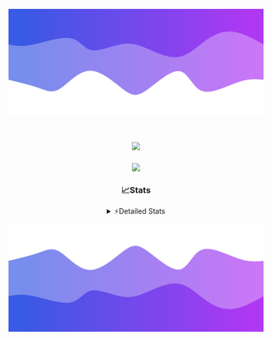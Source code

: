 ![Header](./header.png)
<div align="center">

<h1 align="center">
  <a href="https://git.io/typing-svg">
    <img src="https://readme-typing-svg.herokuapp.com/?lines=Hello,+There!+%F0%9F%91%8B;This+is+chicho.;Owner+on+Ocean;&center=true&size=25">
  </a>
</h1>
  
<p align="center">
  <img src="https://lanyard.cnrad.dev/api/852683595378196480" />
</p>

### 📈Stats
<details>
    <summary> ⚡Detailed Stats</summary>
    <br/>

<!--START_SECTION:waka-->
![Code Time](http://img.shields.io/badge/Code%20Time-590%20hrs%204%20mins-blue)

![Profile Views](http://img.shields.io/badge/Profile%20Views-4-blue)

**🐱 My GitHub Data** 

> 📦 44.0 kB Used in GitHub's Storage 
 > 
> 🏆 54 Contributions in the Year 2023
 > 
> 🚫 Not Opted to Hire
 > 
> 📜 13 Public Repositories 
 > 
> 🔑 7 Private Repositories 
 > 
**I'm a Night 🦉** 

```text
🌞 Morning                17 commits          █░░░░░░░░░░░░░░░░░░░░░░░░   04.79 % 
🌆 Daytime                40 commits          ███░░░░░░░░░░░░░░░░░░░░░░   11.27 % 
🌃 Evening                155 commits         ███████████░░░░░░░░░░░░░░   43.66 % 
🌙 Night                  143 commits         ██████████░░░░░░░░░░░░░░░   40.28 % 
```
📅 **I'm Most Productive on Tuesday** 

```text
Monday                   19 commits          █░░░░░░░░░░░░░░░░░░░░░░░░   05.35 % 
Tuesday                  102 commits         ███████░░░░░░░░░░░░░░░░░░   28.73 % 
Wednesday                63 commits          ████░░░░░░░░░░░░░░░░░░░░░   17.75 % 
Thursday                 48 commits          ███░░░░░░░░░░░░░░░░░░░░░░   13.52 % 
Friday                   41 commits          ███░░░░░░░░░░░░░░░░░░░░░░   11.55 % 
Saturday                 31 commits          ██░░░░░░░░░░░░░░░░░░░░░░░   08.73 % 
Sunday                   51 commits          ████░░░░░░░░░░░░░░░░░░░░░   14.37 % 
```


📊 **This Week I Spent My Time On** 

```text
🕑︎ Time Zone: America/Argentina/Buenos_Aires

💬 Programming Languages: 
JavaScript               6 hrs 8 mins        ██████████████░░░░░░░░░░░   55.04 % 
HTML                     3 hrs 55 mins       █████████░░░░░░░░░░░░░░░░   35.10 % 
Python                   1 hr 5 mins         ██░░░░░░░░░░░░░░░░░░░░░░░   09.76 % 
Text                     0 secs              ░░░░░░░░░░░░░░░░░░░░░░░░░   00.03 % 
Other                    0 secs              ░░░░░░░░░░░░░░░░░░░░░░░░░   00.03 % 

🔥 Editors: 
VS Code                  11 hrs 10 mins      █████████████████████████   100.00 % 

🐱‍💻 Projects: 
Unknown Project          6 hrs 13 mins       ██████████████░░░░░░░░░░░   55.81 % 
Backend                  4 hrs 56 mins       ███████████░░░░░░░░░░░░░░   44.19 % 

💻 Operating System: 
Windows                  11 hrs 10 mins      █████████████████████████   100.00 % 
```

**I Mostly Code in JavaScript** 

```text
JavaScript               10 repos            ████████░░░░░░░░░░░░░░░░░   33.33 % 
HTML                     5 repos             ████░░░░░░░░░░░░░░░░░░░░░   16.67 % 
CSS                      4 repos             ███░░░░░░░░░░░░░░░░░░░░░░   13.33 % 
C#                       2 repos             ██░░░░░░░░░░░░░░░░░░░░░░░   06.67 % 
Batchfile                1 repo              █░░░░░░░░░░░░░░░░░░░░░░░░   03.33 % 
```




 Last Updated on 22/12/2023 20:13:01 UTC
<!--END_SECTION:waka-->
</details>

![Footer](./footer.png)
